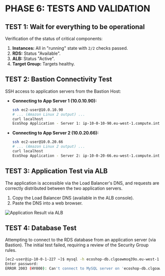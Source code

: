 # PHASE 6: TESTS AND VALIDATION

## TEST 1: Wait for everything to be operational

Verification of the status of critical components:

1.  **Instances:** All in "running" state with `2/2` checks passed.
2.  **RDS:** Status "Available".
3.  **ALB:** Status "Active".
4.  **Target Group:** Targets healthy.

## TEST 2: Bastion Connectivity Test

SSH access to application servers from the Bastion Host:

* **Connecting to App Server 1 (10.0.10.90):**
    ```bash
    ssh ec2-user@10.0.10.90
    # ... (Amazon Linux 2 output) ...
    curl localhost
    EcoShop Application - Server 1: ip-10-0-10-90.eu-west-1.compute.internal
    ```

* **Connecting to App Server 2 (10.0.20.66):**
    ```bash
    ssh ec2-user@10.0.20.66
    # ... (Amazon Linux 2 output) ...
    curl localhost
    EcoShop Application - Server 2: ip-10-0-20-66.eu-west-1.compute.internal
    ```

## TEST 3: Application Test via ALB

The application is accessible via the Load Balancer's DNS, and requests are correctly distributed between the two application servers.

1.  Copy the Load Balancer DNS (available in the ALB console).
2.  Paste the DNS into a web browser.

![Application Result via ALB](../images/alb-test.png)

## TEST 4: Database Test

Attempting to connect to the RDS database from an application server (via Bastion). The initial test failed, requiring a review of the Security Group rules.

```bash
[ec2-user@ip-10-0-1-227 ~]$ mysql -h ecoshop-db.clgoawmoq39o.eu-west-1.rds.amazonaws.com -u admin -p
Enter password:
ERROR 2003 (HY000): Can't connect to MySQL server on 'ecoshop-db.clgoawmoq39o.eu-west-1.rds.amazonaws.com' (110)
